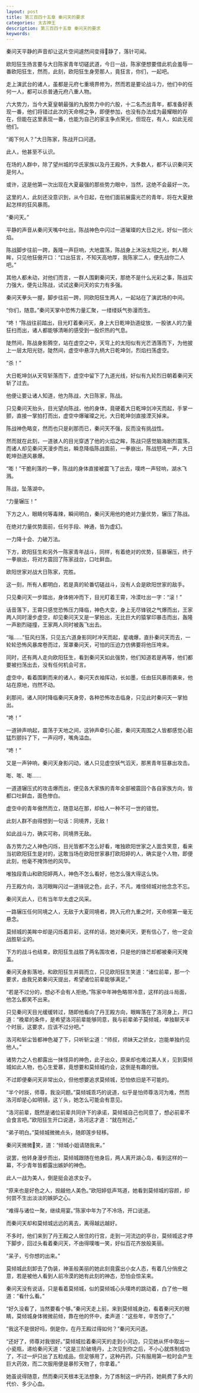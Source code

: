 ```yaml
---
layout: post
title: 第三百四十五章 秦问天的要求
categories: 太古神王
description: 第三百四十五章 秦问天的要求
keywords:
---
```


秦问天平静的声音却让这片空间遽然间变得静了，落针可闻。

欧阳狂生扬言要与大日陈家青年切磋武道，今日一战，陈家便想要借此机会羞辱一番欧阳狂生，然而，此刻，欧阳狂生身旁那人，竟狂言，你们，一起吧。

走上演武台的诸人，虽都是元府七重境界修为，然而若是要论战斗力，他们中的任何一人，都可以杀普通元府八重人物。

六大势力，当今大夏皇朝最强的九股势力中的六股，十二名杰出青年，都准备好表现一番，他们将错过此次的天命榜之争，即便参加，也没有办法成为最耀眼的存在，但能在这里表现一番，也能为自己的家主争点荣光，但现在，有人，如此无视他们。

“阁下何人？”大日陈家，陈战开口问道。

此人，他甚至不认识。

在场的人群中，除了望州城的华氏家族以及丹王殿外，大多数人，都不认识秦问天是何人。

或许，这是他第一次出现在大夏最强的那些势力眼中，当然，这绝不会最好一次。

这里的人，此刻还没意识到，从今日起，在他们面前展露光芒的青年，将在大夏掀起怎样的狂风暴雨。

“秦问天。”

平静的声音从秦问天嘴中吐出，陈战神色中闪过一道璀璨的大日之光，好似一团火焰。

陈战脚步往前一跨，轰隆一声巨响，大地震荡，陈战身上沐浴太阳之光，刺人眼眸，只见他狂傲开口：“口出狂言，不知天高地厚，我陈家二人，便先战你二人吧。”

其他人都未动，对他们而言，一群人围剿秦问天，那绝不是什么光彩之事，陈战实力强大，便先让陈战，试试这秦问天的实力有多强。

秦问天拳头一握，脚步往前一跨，同欧阳狂生两人，一起站在了演武场的中间。

“你们，随意。”秦问天掌中恐怖力量汇聚，一缕缕妖气弥漫而生。

“咚！”陈战往前踏出，目光盯着秦问天，身上大日乾坤劲道绽放，一股骇人的力量狂扫而出，诸人都能够清晰的感受到一股炽热的气息。

陡然间，陈战身影腾空，站在虚空之中，天穹上的太阳似有光芒洒落而下，为他披上一层太阳光铠，陡然间，虚空中悬浮九柄大日乾坤剑，烈焰扫荡虚空。

“杀！”

大日乾坤剑从天穹斩落而下，虚空中留下了九道光线，好似有九轮烈日朝着秦问天斩了过去。

他便让要让诸人知道，他为陈战，大日陈家，陈战。

只见秦问天抬头，目光望向陈战，他的身体，竟硬着大日乾坤剑冲天而起，手掌一颤，直接一掌拍打而出，虚空中爆璀璨之光，大日乾坤剑直接湮灭掉来。

陈战神色略变，然而也只是刹那而已，秦问天不强，反而没有挑战性。

然而就在此刻，一道骇人的目光穿透了他的火焰之眸，陈战只感觉脑海剧烈震荡，而诸人却见秦问天漫步而出，瞬息降临陈战面前，一拳崩出，陈战怒吼一声，大日乾坤劲道风暴爆。

“嘭！”干脆利落的一拳，陈战的身体直接被震飞了出去，噗咚一声轻响，湖水飞溅。

陈战，坠落湖中。

“力量辗压！”

下方之人，眼睛何等毒辣，瞬间明白，秦问天用他的绝对力量优势，辗压了陈战。

在绝对力量优势面前，任何手段、神通，皆为虚幻。

一力降十会、力破万法。

下方，欧阳狂生和另外一陈家青年战斗，同样，有着绝对的优势，狂暴辗压，终于一拳崩出，将对方震回了陈家战台，口吐鲜血。

欧阳世家对战大日陈家，完胜。

这一刻，所有人都明白，若是真的轮番切磋战斗，没有人会是欧阳世家的敌手。

只见秦问天一步踏出，身体俯冲而下，目光盯着王霄，冷漠吐出一字：“滚！”

话音落下，王霄只感觉恐怖压力降临，神色大变，身上无尽锋锐之气爆而出，王家两人同时漫步虚空，却见秦问天又是一掌拍出，无比巨大的猿掌印暴击而出，轰隆一声剧烈碰撞，王家两人同时被轰飞出去。

“嗡……”狂风扫荡，只见五六道身影同时冲天而起，星魂爆，直扑秦问天而去，一轮轮恐怖风暴席卷而过，笼罩秦问天，可怕的压迫力仿佛要将他压垮来。

同时，还有两人走向欧阳狂生，看到秦问天如此强势，他们知道若是再等，他们都要被扫荡出去，没有任何机会可言。

虚空中，看着围剿而来的诸人，秦问天衣袖挥动，长如墨，任由狂风暴雨袭来，他站在原地，岿然不动。

刹那间，诸人同时降临秦问天身旁，各种恐怖攻击临身，只见此时秦问天一掌拍出。

“咚！”

一道钟声响起，震荡于天地之间，这钟声牵引心脏，秦问天周围之人皆都感觉心脏猛烈颤抖了下，一声闷哼，嘴角溢血。

“咚！”

又是一声钟响，秦问天身影闪动，诸人只见虚空妖气滔天，那黑青年狂暴出攻击。

嘭、嘭、嘭……

一道道辗压式的攻击爆而出，便见各大家族的青年全部被震回个各自家族方向，皆都口吐鲜血，面色惨白。

虚空中的青年傲然而立，随意站在那，却给人一种不可一世的错觉。

此刻人群不由得想到一句话：同境界，无敌！

如此战斗力，确实可称，同境界无敌。

各方势力之人神色闪烁，目光皆都不怎么好看，唯独欧阳世家之人面含笑意，看来当初欧阳狂生是对的，这敢当场在欧阳世家暴打欧阳婷的人，确实是个人物，即便此刻，他毫不掩饰他的风华。

唯独段青山和欧阳婷两人，神色不怎么看好，他怎么强大得这么快。

丹王殿方向，洛河眼眸闪过一道锋锐之色，此子，不凡，难怪倾城对他念念不忘。

秦问天此人，已有当年华太虚之风采。

一路辗压任何同境之人，无敌于大夏同境者，跨入元府九重之时，天命榜第一毫无悬念。

莫倾城的美眸中却是闪烁着异彩，这样的话，她对秦问天，更有信心了，他一定会战胜斩尘的。

下方的战斗也结束，欧阳狂生战胜了两名围攻者，只是他的锋芒却都被秦问天掩盖。

秦问天身影落地，和欧阳狂生并肩而立，只见欧阳狂生笑道：“诸位前辈，那一个要求，由我兄弟秦问天提出，希望诸位前辈能够满足。”

“若是不过分的，想必不会有人拒绝。”陈家中年神色略带冷意，这样的战斗局面，他怎么都笑不出来。

只见秦问天目光缓缓转过，随即他看向了丹王殿方向，眼眸落在了洛河身上，开口道：“晚辈的条件，是希望洛河前辈能够同意，我与前辈弟子莫倾城，单独聊天半个时辰，这要求，应该不过分吧。”

洛河和斩尘皆都神色凝了下，只听斩尘道：“师叔，师妹天之骄女，岂能单独约见他人。”

诸势力之人也都露出一抹怪异的神色，此子出众，原来却也难过美人关，见到莫倾城如此人物，也心生爱慕，竟想要和莫倾城约会，这倒是有趣的很。

不过即便秦问天非常出众，但他想要追求莫倾城，恐怕依旧是不可能的。

“半个时辰，师尊，我没问题。”莫倾城乖巧的说道，似乎是怕师尊洛河为难，然而洛河却是心如明镜，这丫头，她怎么可能会有意见。

“洛河前辈，既然是诸位前辈共同许下的承诺，莫倾城自己也同意了，想必前辈不会食言吧。”欧阳狂生开口说道，洛河这才道：“就在附近。”

“弟子明白。”莫倾城微微点头，随即莲步轻移。

秦问天微微笑，道：“倾城小姐请随我来。”

说罢，他转身漫步而出，莫倾城跟随在他身后，两人离开湖心岛，看到这样的一幕，不少青年皆都露出嫉妒的神色。

此人一战为美人，倒是挺会追求女子。

“原来也是好色之人，觊觎他人美色。”欧阳婷低声骂道，她看到莫倾城的容颜，却何尝不生出淡淡的嫉妒之心。

“难得与诸位一聚，继续用宴。”陈家中年为了不冷场，开口说道。

而秦问天却和莫倾城远远的离去，离得越远越好。

不多时，他们来到了丹王殿之人居住的行宫，走到一河流边的亭台，莫倾城这才停下脚步，回过头看着秦问天，不由得噗嗤一笑，好似百花齐放般美丽。

“呆子，亏你想的出来。”

莫倾城此刻卸去了伪装，神圣般美丽的她此刻竟露出小女人态，有着几分俏皮之意，若是被他人看到人前冷漠的她有此刻的神态，恐怕会惊呆来。

秦问天没有说话，只是看着莫倾城，似的莫倾城心头噗咚的跳动着，白了他一眼道：“看什么看。”

“好久没看了，当然要看个够。”秦问天走上前，来到莫倾城身边，看着秦问天的眼睛，莫倾城身体微微前倾，靠在他的怀中，柔声道：“这些年，辛苦你了。”

“我这不是很好吗，倒是你，在丹王殿过得如何？”秦问天问道。

“还好了，师尊对我很好。”莫倾城拉着秦问天的走到小河边，只见她从怀中取出一小瓷瓶，递给秦问天道：“这是三阶破境丹，上次见到你之后，不小心就炼制成功了，不过一炉只出了五粒成品，但足够用了，这种丹药，只有服用第一粒时会产生巨大药效，而二次服用便是暴殄天物了，你拿着。”

她虽说得随意，然而秦问天根本无法想象，为了炼制这一炉丹药，她耗费了多大的代价、多少心血。
